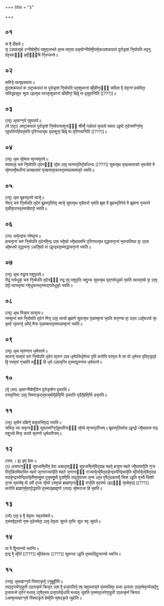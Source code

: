 +++
title = "३"

+++
## ०१
स वै᳘ दीक्षते॥  
स᳘ ऽउपवस᳘थे ऽग्नीषोमी᳘यं पशुमा᳘लभते त᳘स्य व्वप᳘या प्रच᳘र्याग्नीषोमी᳘यमे᳘कादशकपालं पुरोडा᳘शं नि᳘र्व्वपति तद᳘नु देव᳘स्वाᳫँ᳭ हवी᳘ᳫँ᳭षि नि᳘रुप्यन्ते॥  
## ०२
सवित्रे᳘ सत्य᳘प्रसवाय॥  
द्वा᳘दशकपालं वा ऽष्टा᳘कपालं वा पुरोडा᳘शं नि᳘र्व्वपति प्ला᳘शुकानां व्व्री᳘हीणा᳘ᳫँ᳘ सविता वै᳘ देवा᳘नां प्रसविता᳘ सवितृ᳘प्रसूतः सूया ऽइत्य᳘थ यत्प्ला᳘शुकानां व्व्रीहीणां᳘ क्षिप्रे᳘ मा प्र᳘सुवानिति [[???]]॥  
## ०३
(त्य᳘) अ᳘थाग्न᳘ये गृह᳘पतये॥  
(ये ऽष्टा᳘) अष्टा᳘कपालं पुरोडा᳘शं नि᳘र्व्वपत्याशूनाᳫँ᳭ श्रीर्व्वै᳘ गार्हपतं या᳘वतो यावत ऽइ᳘ष्टे त᳘देनमग्नि᳘रेव᳘ गृह᳘पतिर्गार्हपत᳘मभि प᳘रिणयत्य᳘थ य᳘दाशूनां᳘ क्षिप्रे᳘ मा प᳘रिणयानिति [[???]]॥  
## ०४
(त्य᳘) अ᳘थ सो᳘माय व्व᳘नस्प᳘तये॥  
श्यामाकं᳘ चरुं नि᳘र्व्वपति त᳘देनᳫँ᳭ सो᳘म ऽएव᳘ व्वनस्प᳘तिरो᳘षधिभ्यः [[???]] सुवत्य᳘थ य᳘च्छ्यामाको भ᳘वत्येते वै सो᳘मस्यौ᳘षधीनां प्रत्यक्षतमां य᳘च्छयामा᳘कास्त᳘स्माछ्यामाको᳘ भवति॥  
## ०५
(त्य᳘) अ᳘थ बृ᳘हस्प᳘तये व्वाचे᳘॥  
नैवारं᳘ चरुं नि᳘र्व्वपति त᳘देनं बृ᳘हस्प᳘तिरेव᳘ व्वाचे᳘ सुवत्य᳘थ य᳘न्नैवारो भ᳘वति ब्र᳘ह्म वै बृ᳘हस्प᳘तिरेते वै ब्र᳘ह्मणा प᳘च्यन्ते य᳘न्नीवा᳘रास्त᳘स्मान्नैवारो᳘ भवति॥  
## ०६
(त्य) अथे᳘न्द्राय ज्येष्ठा᳘य॥  
हायना᳘नां चरुं नि᳘र्व्वपति त᳘देनमि᳘न्द्र ऽएव ज्ये᳘ष्ठो ज्यै᳘ष्ठ्यमभि प᳘रिणयत्य᳘थ य᳘द्धायना᳘नां भ᳘वत्यतिष्ठा वा᳘ ऽएता ओ᳘षधयो य᳘द्धायना᳘ ऽअति᳘ष्ठो वा ऽइ᳘न्द्रस्त᳘स्माद्धायना᳘नां भवति॥  
## ०७
(त्य᳘) अ᳘थ रुद्रा᳘य पशुप᳘तये॥  
रौद्रं᳘ गावेधुकं᳘ चरुं नि᳘र्व्वपति त᳘देनᳫँ᳭ रुद्र᳘ एव᳘ पशुप᳘तिः पशु᳘भ्यः सुवत्य᳘थ य᳘द्गावेधुको भ᳘वति व्वास्त᳘व्यो वा᳘ ऽएष᳘ देवो᳘ व्वास्त᳘व्या गवे᳘धुकास्त᳘स्माद्गावेधुको᳘ भवति॥  
## ०८
(त्य᳘) अ᳘थ मित्रा᳘य सत्या᳘य॥  
नाम्बा᳘नां चरुं नि᳘र्व्वपति त᳘देनं मित्र᳘ ऽएव᳘ सत्यो ब्र᳘ह्मणे सुवत्य᳘थ य᳘न्नाम्बा᳘नां भ᳘वति व्वरु᳘ण्या वा᳘ ऽएता ऽओ᳘षधयो याः᳘ कृष्टे जा᳘यन्ते᳘ ऽथैते᳘ मैत्रा य᳘न्नाम्बास्त᳘स्मान्नाम्बा᳘नां भवति॥  
## ०९
(त्य᳘) अ᳘थ व्व᳘रुणाय ध᳘र्मपतये॥  
व्वारुणं᳘ यवम᳘यं चरुं नि᳘र्व्वपति त᳘देनं व्व᳘रुण ऽएव ध᳘र्मपतिर्ध᳘र्मस्य प᳘तिं करोति परम᳘ता वै सा यो ध᳘र्मस्य प᳘तिर᳘सृद्यो हि᳘ परम᳘तां ग᳘च्छति तᳫँ᳭ हि ध᳘र्म ऽउपय᳘न्ति त᳘स्माद्व᳘रुणाय ध᳘र्मपतये॥  
## १०
(ये᳘ ऽथा) अ᳘थाग्नीषोमी᳘येन पुरोडा᳘शेन प्र᳘चरति॥  
तस्या᳘निष्ट ऽएव᳘ स्विष्टकृद्भ᳘वत्य᳘थैतै᳘र्हवि᳘र्भिः प्र᳘चरति य᳘दैतै᳘र्हवि᳘र्भिः प्रच᳘रति॥  
## ११
(त्य᳘) अ᳘थैनं दक्षिणे᳘ बाहा᳘वभिप᳘द्य जपति॥  
सविता᳘ त्वा सवा᳘नाᳫँ᳭ सुवतामग्नि᳘र्गृह᳘पतीनाᳫँ᳭ सो᳘मो व्व᳘नस्प᳘तीनाम्॥ बृ᳘हस्प᳘तिर्व्वाच ऽइ᳘न्द्रो ज्यै᳘ष्ठ्याय रुद्रः पशु᳘भ्यो मित्रः᳘ सत्यो व्व᳘रुणो ध᳘र्मपतीनाम्॥  
## १२
(नाम् । इ) इमं᳘ देवाः॥  
(ऽ) असपत्न᳘ᳫँ᳘ सुवध्वमि᳘तीमं᳘ देवा अभ्रातृव्य᳘ᳫँ᳘ सुवध्वमि᳘त्ये᳘वैत᳘दाह महते᳘ क्षत्रा᳘य महते ज्यै᳘ष्ठ्याये᳘ति ना᳘त्र तिरो᳘हितमिवास्ति महते जा᳘नराज्याये᳘ति महते ज᳘नानाᳫँ᳭ राज्याये᳘त्ये᳘वैत᳘दाहे᳘न्द्रस्येन्द्रियाये᳘ति व्वी᳘र्याये᳘त्ये᳘वैत᳘दाह यदाहे᳘न्द्रस्येन्द्रियाये᳘तीम᳘ममु᳘ष्य पुत्र᳘ममु᳘ष्यै पुत्रमि᳘ति तद्य᳘दे᳘वास्य ज᳘न्म ऽत᳘त ए᳘वैत᳘दाहास्यै᳘ व्विश ऽइ᳘ति य᳘स्यै व्विशो रा᳘जा भ᳘वत्येष᳘ वो ऽमी रा᳘जा सो᳘मो ऽस्मा᳘कं ब्राह्मणा᳘नाᳫँ᳭ राजे᳘ति त᳘दस्मा ऽइदᳫँ᳭ स᳘र्व्वमा᳘द्यं [[???]] करोति ब्राह्मण᳘मे᳘वापो᳘द्धरति त᳘स्माद्ब्राह्म᳘णो ऽनाद्यः सो᳘मराजा हि भ᳘वति॥  
## १३
(त्ये) एता᳘ ह वै᳘ देव᳘ताः सव᳘स्येशते॥  
त᳘स्माद्देव᳘स्वो ना᳘म त᳘देनमेता᳘ ऽएव᳘ देव᳘ताः सुवते ता᳘भिः सूतः श्वः᳘ सूयते॥  
## १४
ता वै द्वि᳘नाम्न्यो भवन्ति॥  
द्वन्द्वं वै᳘ व्वी᳘र्यं [[???]] व्वी᳘र्यवत्यः [[???]] सुवान्ता ऽइ᳘ति त᳘स्माद्द्वि᳘नाम्न्यो भवन्ति॥  
## १५
(न्त्य᳘) अ᳘थाहाग्न᳘ये स्विष्टकृते᳘ ऽनुब्रूही᳘ति॥  
तद्यद᳘न्तरेणा᳘हुती ऽएतत्क᳘र्म क्रिय᳘त ऽएष वै᳘ प्रजा᳘पतिर्य᳘ एष᳘ यज्ञ᳘स्ताय᳘ते य᳘स्मादिमाः᳘ प्रजाः प्र᳘जाता ऽएत᳘म्वेवा᳘प्येतर्ह्य᳘नु प्र᳘जायन्ते त᳘देनं मध्यत᳘ ऽए᳘वैत᳘स्य प्रजा᳘पतेर्द᳘धाति मध्यतः᳘ सुवति त᳘स्माद᳘न्तरेणा᳘हुती ऽएतत्क᳘र्म क्रियत ऽआश्रा᳘व्याहाग्न᳘ये स्विष्टकृ᳘ते प्रेष्ये᳘ति व्व᳘षट्कृते जुहोति॥  
